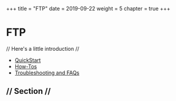 +++
title = "FTP"
date = 2019-09-22
weight = 5
chapter = true
+++

# FTP

// Here's a little introduction //

- [QuickStart]()
- [How-Tos]()
- [Troubleshooting and FAQs]()

## // Section //
